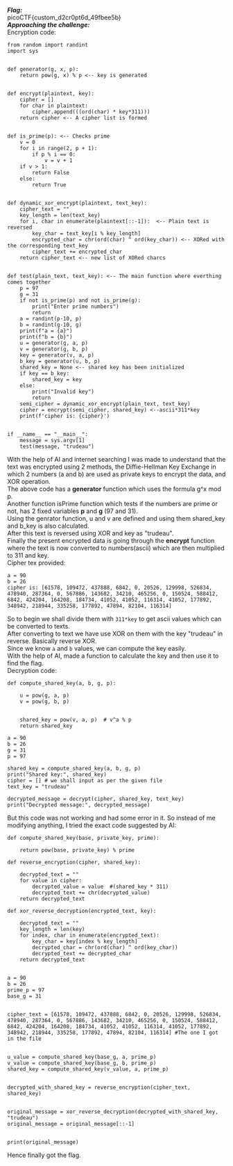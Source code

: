 ***Flag:*** <br>
picoCTF{custom_d2cr0pt6d_49fbee5b}
<br>
***Approaching the challenge:*** <br>
Encryption code:
```
from random import randint
import sys


def generator(g, x, p):
    return pow(g, x) % p <-- key is generated


def encrypt(plaintext, key):
    cipher = []
    for char in plaintext:
        cipher.append(((ord(char) * key*311)))
    return cipher <-- A cipher list is formed


def is_prime(p): <-- Checks prime
    v = 0
    for i in range(2, p + 1):
        if p % i == 0:
            v = v + 1 
    if v > 1:
        return False
    else:
        return True


def dynamic_xor_encrypt(plaintext, text_key):
    cipher_text = ""
    key_length = len(text_key)
    for i, char in enumerate(plaintext[::-1]):  <-- Plain text is reversed
        key_char = text_key[i % key_length]
        encrypted_char = chr(ord(char) ^ ord(key_char)) <-- XORed with the corresponding text_key
        cipher_text += encrypted_char
    return cipher_text <-- new list of XORed charcs


def test(plain_text, text_key): <-- The main function where everthing comes together
    p = 97
    g = 31
    if not is_prime(p) and not is_prime(g):
        print("Enter prime numbers")
        return
    a = randint(p-10, p)
    b = randint(g-10, g)
    print(f"a = {a}")
    print(f"b = {b}")
    u = generator(g, a, p)
    v = generator(g, b, p)
    key = generator(v, a, p)
    b_key = generator(u, b, p)
    shared_key = None <-- shared key has been initialized
    if key == b_key:
        shared_key = key
    else:
        print("Invalid key")
        return
    semi_cipher = dynamic_xor_encrypt(plain_text, text_key)
    cipher = encrypt(semi_cipher, shared_key) <--ascii*311*key
    print(f'cipher is: {cipher}')


if __name__ == "__main__":
    message = sys.argv[1]
    test(message, "trudeau")
```
With the help of AI and internet searching I was made to understand that the text was encrypted using 2 methods, the Diffie-Hellman Key Exchange in which 2 numbers (a and b)
are used as private keys to encrypt the data, and XOR operation. <br>
The above code has a **generator** function which uses the formula g^x mod p. <br>
Another function isPrime function which tests if the numbers are prime or not, has 2 fixed variables **p** and **g** (97 and 31). <br>
Using the genrator function, u and v are defined and using them shared_key and b_key is also calculated. <br>
After this text is reversed using XOR and key as "trudeau". <br>
Finally the present encrypted data is going through the **encrypt** function where the text is now converted to numbers(ascii) which are then multiplied to 311 and key.
<br>
Cipher tex provided:
```
a = 90
b = 26
cipher is: [61578, 109472, 437888, 6842, 0, 20526, 129998, 526834, 478940, 287364, 0, 567886, 143682, 34210, 465256, 0, 150524, 588412, 6842, 424204, 164208, 184734, 41052, 41052, 116314, 41052, 177892, 348942, 218944, 335258, 177892, 47894, 82104, 116314]
```
So to begin we shall divide them with ```311*key``` to get ascii values which can be converted to texts. <br>
After converting to text we have use XOR on them with the key "trudeau" in reverse. Basically reverse XOR. <br>
Since we know ```a``` and ```b``` values, we can compute the key easily. <br>
With the help of AI, made a function to calculate the key and then use it to find the flag. <br>
Decryption code:
```
def compute_shared_key(a, b, g, p):

    u = pow(g, a, p) 
    v = pow(g, b, p) 


    shared_key = pow(v, a, p)  # v^a % p
    return shared_key

a = 90
b = 26
g = 31
p = 97

shared_key = compute_shared_key(a, b, g, p)
print("Shared key:", shared_key)
cipher = [] # we shall input as per the given file
text_key = "trudeau"

decrypted_message = decrypt(cipher, shared_key, text_key)
print("Decrypted message:", decrypted_message)

```
But this code was not working and had some error in it.  So instead of me modifying anything, I tried the exact code suggested by AI:
```
def compute_shared_key(base, private_key, prime):
    
    return pow(base, private_key) % prime

def reverse_encryption(cipher, shared_key):
   
    decrypted_text = ""
    for value in cipher:
        decrypted_value = value  #(shared_key * 311)
        decrypted_text += chr(decrypted_value)
    return decrypted_text

def xor_reverse_decryption(encrypted_text, key):
  
    decrypted_text = ""
    key_length = len(key)
    for index, char in enumerate(encrypted_text):
        key_char = key[index % key_length]
        decrypted_char = chr(ord(char) ^ ord(key_char))
        decrypted_text += decrypted_char
    return decrypted_text


a = 90
b = 26
prime_p = 97
base_g = 31


cipher_text = [61578, 109472, 437888, 6842, 0, 20526, 129998, 526834, 478940, 287364, 0, 567886, 143682, 34210, 465256, 0, 150524, 588412, 6842, 424204, 164208, 184734, 41052, 41052, 116314, 41052, 177892, 348942, 218944, 335258, 177892, 47894, 82104, 116314] #The one I got in the file


u_value = compute_shared_key(base_g, a, prime_p)
v_value = compute_shared_key(base_g, b, prime_p)
shared_key = compute_shared_key(v_value, a, prime_p)


decrypted_with_shared_key = reverse_encryption(cipher_text, shared_key)


original_message = xor_reverse_decryption(decrypted_with_shared_key, "trudeau")
original_message = original_message[::-1]


print(original_message)

```
Hence finally got the flag.
